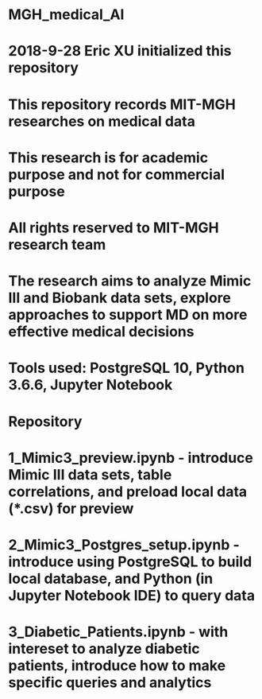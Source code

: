 # MGH_medical_AI
# 2018-9-28 Eric XU initialized this repository 
# This repository records MIT-MGH researches on medical data
# This research is for academic purpose and not for commercial purpose
# All rights reserved to MIT-MGH research team
# The research aims to analyze Mimic III and Biobank data sets, explore approaches to support MD on more effective medical decisions
# Tools used: PostgreSQL 10, Python 3.6.6, Jupyter Notebook

# Repository
# 1_Mimic3_preview.ipynb - introduce Mimic III data sets, table correlations, and preload local data (*.csv) for preview
# 2_Mimic3_Postgres_setup.ipynb - introduce using PostgreSQL to build local database, and Python (in Jupyter Notebook IDE) to query data
# 3_Diabetic_Patients.ipynb - with intereset to analyze diabetic patients, introduce how to make specific queries and analytics
